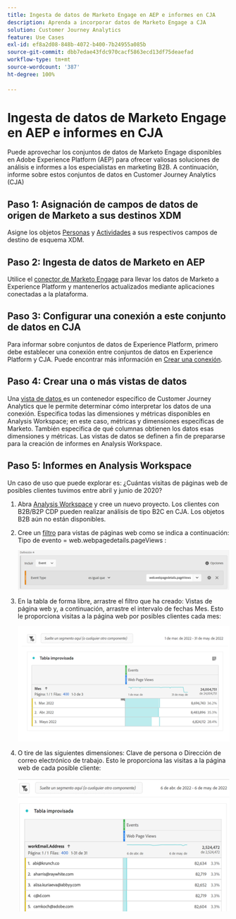 ```yaml
---
title: Ingesta de datos de Marketo Engage en AEP e informes en CJA
description: Aprenda a incorporar datos de Marketo Engage a CJA
solution: Customer Journey Analytics
feature: Use Cases
exl-id: ef8a2d08-848b-4072-b400-7b24955a085b
source-git-commit: dbb7edae43fdc970cacf5863ecd13df75deaefad
workflow-type: tm+mt
source-wordcount: '387'
ht-degree: 100%

---
```


# Ingesta de datos de Marketo Engage en AEP e informes en CJA

Puede aprovechar los conjuntos de datos de Marketo Engage disponibles en Adobe Experience Platform (AEP) para ofrecer valiosas soluciones de análisis e informes a los especialistas en marketing B2B. A continuación, informe sobre estos conjuntos de datos en Customer Journey Analytics (CJA)

## Paso 1: Asignación de campos de datos de origen de Marketo a sus destinos XDM

Asigne los objetos [Personas](https://experienceleague.adobe.com/docs/experience-platform/sources/connectors/adobe-applications/mapping/marketo.html?lang=es#persons) y [Actividades](https://experienceleague.adobe.com/docs/experience-platform/sources/connectors/adobe-applications/mapping/marketo.html?lang=es#activities) a sus respectivos campos de destino de esquema XDM.

## Paso 2: Ingesta de datos de Marketo en AEP

Utilice el [conector de Marketo Engage](https://experienceleague.adobe.com/docs/experience-platform/sources/connectors/adobe-applications/marketo/marketo.html?lang=es) para llevar los datos de Marketo a Experience Platform y mantenerlos actualizados mediante aplicaciones conectadas a la plataforma.

## Paso 3: Configurar una conexión a este conjunto de datos en CJA

Para informar sobre conjuntos de datos de Experience Platform, primero debe establecer una conexión entre conjuntos de datos en Experience Platform y CJA. Puede encontrar más información en [Crear una conexión](https://experienceleague.adobe.com/docs/analytics-platform/using/cja-connections/create-connection.html?lang=es).

## Paso 4: Crear una o más vistas de datos

Una [vista de datos ](/help/data-views/data-views.md)es un contenedor específico de Customer Journey Analytics que le permite determinar cómo interpretar los datos de una conexión. Especifica todas las dimensiones y métricas disponibles en Analysis Workspace; en este caso, métricas y dimensiones específicas de Marketo. También especifica de qué columnas obtienen los datos esas dimensiones y métricas. Las vistas de datos se definen a fin de prepararse para la creación de informes en Analysis Workspace.

## Paso 5: Informes en Analysis Workspace

Un caso de uso que puede explorar es: ¿Cuántas visitas de páginas web de posibles clientes tuvimos entre abril y junio de 2020?

1. Abra [Analysis Workspace](/help/analysis-workspace/home.md) y cree un nuevo proyecto.
Los clientes con B2B/B2P CDP pueden realizar análisis de tipo B2C en CJA. Los objetos B2B aún no están disponibles.

1. Cree un [filtro](/help/components/filters/create-filters.md) para vistas de páginas web como se indica a continuación: Tipo de evento = web.webpagedetails.pageViews :

   ![](../assets/marketo-filter.png)

1. En la tabla de forma libre, arrastre el filtro que ha creado: Vistas de página web y, a continuación, arrastre el intervalo de fechas Mes. Esto le proporciona visitas a la página web por posibles clientes cada mes:

   ![](../assets/marketo-freeform.png)

1. O tire de las siguientes dimensiones: Clave de persona o Dirección de correo electrónico de trabajo. Esto le proporciona las visitas a la página web de cada posible cliente:

   ![](../assets/marketo-freeform2.png)
